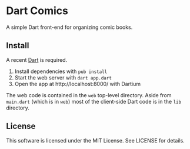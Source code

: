 # Dart Comics

A simple Dart front-end for organizing comic books.

## Install

A recent [Dart](http://dartlang.org) is required.

 1. Install dependencies with `pub install`
 2. Start the web server with `dart app.dart`
 3. Open the app at http://localhost:8000/ with Dartium

The web code is contained in the `web` top-level directory. Aside from `main.dart` (which is in `web`) most of the client-side Dart code is in the `lib` directory.

## License

This software is licensed under the MIT License. See LICENSE for details.
